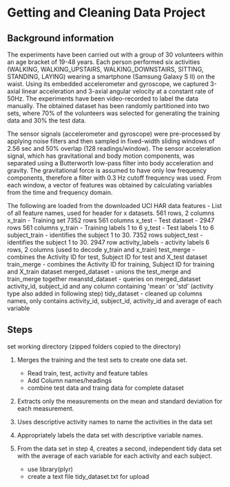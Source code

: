 # Getting and Cleaning Data Project

## Background information

The experiments have been carried out with a group of 30 volunteers within an age bracket of 19-48 years. Each person performed six activities (WALKING, WALKING_UPSTAIRS, WALKING_DOWNSTAIRS, SITTING, STANDING, LAYING) wearing a smartphone (Samsung Galaxy S II) on the waist. Using its embedded accelerometer and gyroscope, we captured 3-axial linear acceleration and 3-axial angular velocity at a constant rate of 50Hz. The experiments have been video-recorded to label the data manually. The obtained dataset has been randomly partitioned into two sets, where 70% of the volunteers was selected for generating the training data and 30% the test data. 

The sensor signals (accelerometer and gyroscope) were pre-processed by applying noise filters and then sampled in fixed-width sliding windows of 2.56 sec and 50% overlap (128 readings/window). The sensor acceleration signal, which has gravitational and body motion components, was separated using a Butterworth low-pass filter into body acceleration and gravity. The gravitational force is assumed to have only low frequency components, therefore a filter with 0.3 Hz cutoff frequency was used. From each window, a vector of features was obtained by calculating variables from the time and frequency domain.


The following are loaded from the downloaded UCI HAR data
features - List of all feature names, used for header for x datasets. 561 rows, 2 columns
x_train - Training set 7352 rows 561 columns
x_test - Test dataset - 2947 rows 561 columns
y_train - Training labels 1 to 6
y_test - Test labels 1 to 6
subject_train - identifies the subject 1 to 30. 7352 rows 
subject_test - identifies the subject 1 to 30. 2947 row
activity_labels - activity labels 6 rows, 2 columns (used to decode y_train and x_train)
test_merge - combines the Activity ID for test, Subject ID for test and X_test dataset
train_merge - combines the Activity ID for training, Subject ID for training and X_train dataset
merged_dataset - unions the test_merge and train_merge together
meanstd_dataset - queries on merged_dataset activity_id, subject_id and any column containing 'mean' or 'std' (activity type also added in following step)
tidy_dataset - cleaned up columns names, only contains activity_id, subject_id, activity_id and average of each variable

## Steps

set working directory (zipped folders copied to the directory)

 1) Merges the training and the test sets to create one data set.
	- Read train, test, activity and feature tables
	- Add Column names/headings
	- combine test data and traing data for complete dataset

 2) Extracts only the measurements on the mean and standard deviation for each measurement. 

 3) Uses descriptive activity names to name the activities in the data set 

 4) Appropriately labels the data set with descriptive variable names. 

 5) From the data set in step 4, creates a second, independent tidy data set with the average of each variable for each activity and each subject.
	- use library(plyr)
	- create a text file tidy_dataset.txt for upload
